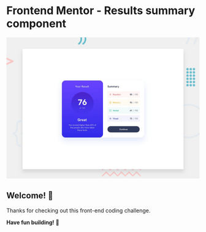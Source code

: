 # Frontend Mentor - Results summary component

![Design preview for the Results summary component coding challenge](./design/desktop-preview.jpg)

## Welcome! 👋

Thanks for checking out this front-end coding challenge.


**Have fun building!** 🚀
